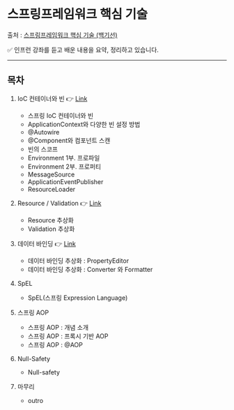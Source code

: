 # 스프링프레임워크 핵심 기술
출처 : [스프링프레임워크 핵심 기술 (백기선)](https://www.inflearn.com/course/spring-framework_core)

✅ 인프런 강좌를 듣고 배운 내용을 요약, 정리하고 있습니다.

---


## 목차
1.  IoC 컨테이너와 빈 👉 [Link](https://github.com/jhjhj0366/TIL/blob/main/spring/2_spring_core_tech/1_IoC_container_and_bean.md)
    * 스프링 IoC 컨테이너와 빈
    * ApplicationContext와 다양한 빈 설정 방법
    * @Autowire
    * @Component와 컴포넌트 스캔
    * 빈의 스코프
    * Environment 1부. 프로파일
    * Environment 2부. 프로퍼티
    * MessageSource
    * ApplicationEventPublisher
    * ResourceLoader


2. Resource / Validation 👉 [Link](https://github.com/jhjhj0366/TIL/blob/main/spring/2_spring_core_tech/2_resource_validation.md)
    * Resource 추상화
    * Validation 추상화

3. 데이터 바인딩 👉 [Link](https://github.com/jhjhj0366/TIL/blob/main/spring/2_spring_core_tech/3_data_binding.md)
    * 데이터 바인딩 추상화 : PropertyEditor
    * 데이터 바인딩 추상화 : Converter 와 Formatter
4. SpEL
    * SpEL(스프링 Expression Language)
5. 스프링 AOP
    * 스프링 AOP : 개념 소개
    * 스프링 AOP : 프록시 기반 AOP
    * 스프링 AOP : @AOP
6. Null-Safety
    * Null-safety 
7. 마무리
    * outro



